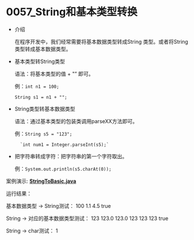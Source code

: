 # 0057_String和基本类型转换

- 介绍
    
    在程序开发中，我们经常需要将基本数据类型转成String 类型。或者将String类型转成基本数据类型。
    
- 基本类型转String类型
    
    语法：将基本类型的值 + "” 即可。
    
    例：`int n1 = 100;`
    
     `String s1 = n1 + "";`
    
- String类型转基本数据类型
    
    语法：通过基本类型的包装类调用parseXX方法即可。
    
    例：`String s5 = "123";`
    
        `int num1 = Integer.parseInt(s5);`
    
- 把字符串转成字符：把字符串的第一个字符取出。
    
    例：`System.out.println(s5.charAt(0));`
    

案例演示: **[StringToBasic.java](https://github.com/dnx00/Notes_on_the_Course_of_Han_Shunping_Gradually_Learning_Java/blob/main/Chapter03_%E5%8F%98%E9%87%8F/0057_String%E5%92%8C%E5%9F%BA%E6%9C%AC%E7%B1%BB%E5%9E%8B%E8%BD%AC%E6%8D%A2/StringToBasic.java)**

运行结果：
  
基本数据类型 -> String测试：
100 1.1 4.5 true

String -> 对应的基本数据类型测试：
123
123.0
123.0
123
123
123
true

String -> char测试：
1  
